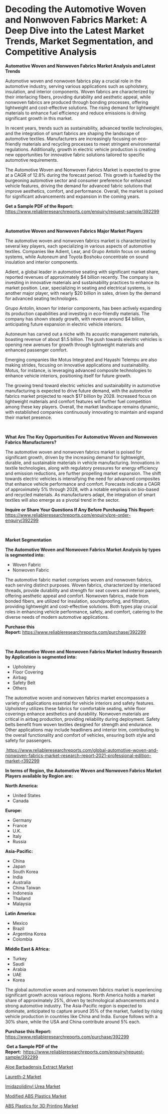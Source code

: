 <p><h1>Decoding the Automotive Woven and Nonwoven Fabrics Market: A Deep Dive into the Latest Market Trends, Market Segmentation, and Competitive Analysis</h1></p><p><strong>Automotive Woven and Nonwoven Fabrics Market Analysis and Latest Trends</strong></p>
<p><p>Automotive woven and nonwoven fabrics play a crucial role in the automotive industry, serving various applications such as upholstery, insulation, and interior components. Woven fabrics are characterized by their interlacing fibers, providing durability and aesthetic appeal, while nonwoven fabrics are produced through bonding processes, offering lightweight and cost-effective solutions. The rising demand for lightweight materials to enhance fuel efficiency and reduce emissions is driving significant growth in this market.</p><p>In recent years, trends such as sustainability, advanced textile technologies, and the integration of smart fabrics are shaping the landscape of automotive textiles. Manufacturers are increasingly focusing on eco-friendly materials and recycling processes to meet stringent environmental regulations. Additionally, growth in electric vehicle production is creating new opportunities for innovative fabric solutions tailored to specific automotive requirements.</p><p>The Automotive Woven and Nonwoven Fabrics Market is expected to grow at a CAGR of 12.8% during the forecast period. This growth is fueled by the burgeoning automotive sector and consumer preference for enhanced vehicle features, driving the demand for advanced fabric solutions that improve aesthetics, comfort, and performance. Overall, the market is poised for significant advancements and expansion in the coming years.</p></p>
<p><strong>Get a Sample PDF of the Report:&nbsp;</strong> <a href="https://www.reliableresearchreports.com/enquiry/request-sample/392299?utm_campaign=7&utm_medium=2&utm_source=Github&utm_content=ia&utm_term=29032025&utm_id=automotive-woven-and-nonwoven-fabrics">https://www.reliableresearchreports.com/enquiry/request-sample/392299</a></p>
<p>&nbsp;</p>
<p><strong>Automotive Woven and Nonwoven Fabrics Major Market Players</strong></p>
<p><p>The automotive woven and nonwoven fabrics market is characterized by several key players, each specializing in various aspects of automotive textiles. Companies like Adient, Lear, and Grupo Antolin focus on seating systems, while Autoneum and Toyota Boshoku concentrate on sound insulation and interior components.</p><p>Adient, a global leader in automotive seating with significant market share, reported revenues of approximately $4 billion recently. The company is investing in innovative materials and sustainability practices to enhance its market position. Lear, specializing in seating and electrical systems, is another major player, with nearly $20 billion in sales, driven by the demand for advanced seating technologies.</p><p>Grupo Antolin, known for interior components, has been actively expanding its production capabilities and investing in eco-friendly materials. The company has shown steady growth, with revenue around $4 billion, anticipating future expansion in electric vehicle interiors.</p><p>Autoneum has carved out a niche with its acoustic management materials, boasting revenue of about $1.5 billion. The push towards electric vehicles is opening new avenues for growth through lightweight materials and enhanced passenger comfort.</p><p>Emerging companies like Motus Integrated and Hayashi Telempu are also making strides, focusing on innovative applications and sustainability. Motus, for instance, is leveraging advanced composite technologies to enhance vehicle interiors, positioning itself for future growth.</p><p>The growing trend toward electric vehicles and sustainability in automotive manufacturing is expected to drive future demand, with the automotive fabrics market projected to reach $17 billion by 2028. Increased focus on lightweight materials and comfort features will further fuel competition among these key players. Overall, the market landscape remains dynamic, with established companies continuously innovating to maintain and expand their market presence.</p></p>
<p>&nbsp;</p>
<p><strong>What Are The Key Opportunities For Automotive Woven and Nonwoven Fabrics Manufacturers?</strong></p>
<p><p>The automotive woven and nonwoven fabrics market is poised for significant growth, driven by the increasing demand for lightweight, durable, and sustainable materials in vehicle manufacturing. Innovations in textile technologies, along with regulatory pressures for energy efficiency and emission reductions, are further propelling market expansion. The shift towards electric vehicles is intensifying the need for advanced composites that enhance vehicle performance and comfort. Forecasts indicate a CAGR of approximately 5% through 2028, with a notable emphasis on bio-based and recycled materials. As manufacturers adapt, the integration of smart textiles will also emerge as a pivotal trend in the sector.</p></p>
<p><strong>Inquire or Share Your Questions If Any Before Purchasing This Report:</strong> <a href="https://www.reliableresearchreports.com/enquiry/pre-order-enquiry/392299?utm_campaign=7&utm_medium=2&utm_source=Github&utm_content=ia&utm_term=29032025&utm_id=automotive-woven-and-nonwoven-fabrics">https://www.reliableresearchreports.com/enquiry/pre-order-enquiry/392299</a></p>
<p>&nbsp;</p>
<p><strong>Market Segmentation</strong></p>
<p><strong>The Automotive Woven and Nonwoven Fabrics Market Analysis by types is segmented into:</strong></p>
<p><ul><li>Woven Fabric</li><li>Nonwoven Fabric</li></ul></p>
<p><p>The automotive fabric market comprises woven and nonwoven fabrics, each serving distinct purposes. Woven fabrics, characterized by interlaced threads, provide durability and strength for seat covers and interior panels, offering aesthetic appeal and comfort. Nonwoven fabrics, made from bonded fibers, are utilized for insulation, soundproofing, and filtration, providing lightweight and cost-effective solutions. Both types play crucial roles in enhancing vehicle performance, safety, and comfort, catering to the diverse needs of modern automotive applications.</p></p>
<p><strong>Purchase this Report:&nbsp;</strong><a href="https://www.reliableresearchreports.com/purchase/392299?utm_campaign=7&utm_medium=2&utm_source=Github&utm_content=ia&utm_term=29032025&utm_id=automotive-woven-and-nonwoven-fabrics">https://www.reliableresearchreports.com/purchase/392299</a></p>
<p>&nbsp;</p>
<p><strong>The Automotive Woven and Nonwoven Fabrics Market Industry Research by Application is segmented into:</strong></p>
<p><ul><li>Upholstery</li><li>Floor Covering</li><li>Airbag</li><li>Safety Belt</li><li>Others</li></ul></p>
<p><p>The automotive woven and nonwoven fabrics market encompasses a variety of applications essential for vehicle interiors and safety features. Upholstery utilizes these fabrics for comfortable seating, while floor coverings enhance aesthetics and durability. Nonwoven materials are critical in airbag production, providing reliability during deployment. Safety belts benefit from woven textiles designed for strength and endurance. Other applications may include headliners and interior trim, contributing to the overall functionality and comfort of vehicles, ensuring both style and safety for passengers.</p></p>
<p><a href="https://www.reliableresearchreports.com/global-automotive-woven-and-nonwoven-fabrics-market-research-report-2021-professional-edition-market-r392299?utm_campaign=7&utm_medium=2&utm_source=Github&utm_content=ia&utm_term=29032025&utm_id=automotive-woven-and-nonwoven-fabrics">&nbsp;https://www.reliableresearchreports.com/global-automotive-woven-and-nonwoven-fabrics-market-research-report-2021-professional-edition-market-r392299</a></p>
<p><strong>In terms of Region, the Automotive Woven and Nonwoven Fabrics Market Players available by Region are:</strong></p>
<p>
    <p> <strong> North America: </strong>
        <ul>
            <li>United States</li>
            <li>Canada</li>
        </ul>
        </p> 
    <p> <strong> Europe: </strong>
        <ul>
            <li>Germany</li>
            <li>France</li>
            <li>U.K.</li>
            <li>Italy</li>
            <li>Russia</li>
        </ul>
        </p> 
    <p> <strong> Asia-Pacific: </strong>
        <ul>
            <li>China</li>
            <li>Japan</li>
            <li>South Korea</li>
            <li>India</li>
            <li>Australia</li>
            <li>China Taiwan</li>
            <li>Indonesia</li>
            <li>Thailand</li>
            <li>Malaysia</li>
        </ul>
        </p> 
    <p> <strong> Latin America: </strong>
        <ul>
            <li>Mexico</li>
            <li>Brazil</li>
            <li>Argentina Korea</li>
            <li>Colombia</li>
        </ul>
        </p> 
    <p> <strong> Middle East & Africa: </strong>
        <ul>
            <li>Turkey</li>
            <li>Saudi</li>
            <li>Arabia</li>
            <li>UAE</li>
            <li>Korea</li>
        </ul>
    </p>
    </p>
<p><p>The global automotive woven and nonwoven fabrics market is experiencing significant growth across various regions. North America holds a market share of approximately 25%, driven by technological advancements and a strong automotive industry. The Asia-Pacific region is expected to dominate, anticipated to capture around 35% of the market, fueled by rising vehicle production in countries like China and India. Europe follows with a 30% share, while the USA and China contribute around 5% each.</p></p>
<p><strong>Purchase this Report: </strong><a href="https://www.reliableresearchreports.com/purchase/392299?utm_campaign=7&utm_medium=2&utm_source=Github&utm_content=ia&utm_term=29032025&utm_id=automotive-woven-and-nonwoven-fabrics">https://www.reliableresearchreports.com/purchase/392299</a></p>
<p>&nbsp;<strong>Get a Sample PDF of the Report:&nbsp;&nbsp;</strong><a href="https://www.reliableresearchreports.com/enquiry/request-sample/392299?utm_campaign=7&utm_medium=2&utm_source=Github&utm_content=ia&utm_term=29032025&utm_id=automotive-woven-and-nonwoven-fabrics">https://www.reliableresearchreports.com/enquiry/request-sample/392299</a></p>
<p><strong></strong></p>
<p><p><a href="https://github.com/lenjakam/Market-Research-Report-List-1/blob/main/aloe-barbadensis-extract-market.md?utm_campaign=7&utm_medium=2&utm_source=Github&utm_content=ia&utm_term=29032025&utm_id=automotive-woven-and-nonwoven-fabrics">Aloe Barbadensis Extract Market</a></p><p><a href="https://github.com/direepittr/Market-Research-Report-List-1/blob/main/laureth-2-market.md?utm_campaign=7&utm_medium=2&utm_source=Github&utm_content=ia&utm_term=29032025&utm_id=automotive-woven-and-nonwoven-fabrics">Laureth-2 Market</a></p><p><a href="https://github.com/quiraytaibat/Market-Research-Report-List-1/blob/main/imidazolidinyl-urea-market.md?utm_campaign=7&utm_medium=2&utm_source=Github&utm_content=ia&utm_term=29032025&utm_id=automotive-woven-and-nonwoven-fabrics">Imidazolidinyl Urea Market</a></p><p><a href="https://github.com/groszsaoudrd/Market-Research-Report-List-1/blob/main/modified-abs-plastics-market.md?utm_campaign=7&utm_medium=2&utm_source=Github&utm_content=ia&utm_term=29032025&utm_id=automotive-woven-and-nonwoven-fabrics">Modified ABS Plastics Market</a></p><p><a href="https://github.com/denuetkachci/Market-Research-Report-List-1/blob/main/abs-plastics-for-3d-printing-market.md?utm_campaign=7&utm_medium=2&utm_source=Github&utm_content=ia&utm_term=29032025&utm_id=automotive-woven-and-nonwoven-fabrics">ABS Plastics for 3D Printing Market</a></p></p>